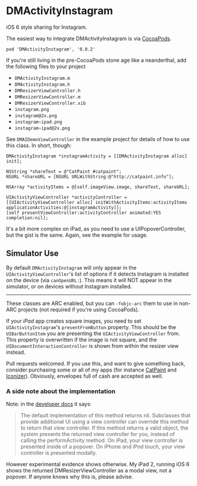 # DMActivityInstagram

iOS 6 style sharing for Instagram.

The easiest way to integrate DMActivityInstagram is via [CocoaPods](http://cocoapods.org).

    pod 'DMActivityInstagram', '0.0.2' 

If you're still living in the pre-CocoaPods stone age like a neanderthal, add the following files to your project

- `DMActivityInstagram.m`
- `DMActivityInstagram.h`
- `DMResizerViewController.h`
- `DMResizerViewController.m`
- `DMResizerViewController.xib`
- `instagram.png`
- `instagram@2x.png`
- `instagram~ipad.png`
- `instagram~ipad@2x.png`

See `DMAIDemoViewController` in the example project for details of how to use this class. In short, though:

    DMActivityInstagram *instagramActivity = [[DMActivityInstagram alloc] init];

    NSString *shareText = @"CatPaint #catpaint";
    NSURL *shareURL = [NSURL URLWithString:@"http://catpaint.info"];
    
    NSArray *activityItems = @[self.imageView.image, shareText, shareURL];

    UIActivityViewController *activityController = [[UIActivityViewController alloc] initWithActivityItems:activityItems applicationActivities:@[instagramActivity]];
    [self presentViewController:activityController animated:YES completion:nil];

It's a bit more complex on iPad, as you need to use a UIPopoverController, but the gist is the same. Again, see the example for usage.

## Simulator Use

By default `DMActivityInstagram` will only appear in the `UIActivityViewController`'s list of options if it detects Instagram is installed on the device (via `canOpenURL:`). This means it will NOT appear in the simulator, or on devices without Instagram installed.

-----

These classes are ARC enabled, but you can `-fobjc-arc` them to use in non-ARC projects (not required if you're using CocoaPods).

If your *iPad* app creates square images, you need to set `UIActivityInstagram`'s `presentFromButton` property. This should be the `UIBarButtonItem` you are presenting the `UIActivityViewController` from. This property is overwritten if the image is not square, and the `UIDocumentInteractionController` is shown from within the resizer view instead.

Pull requests welcomed. If you use this, and want to give something back, consider purchasing some or all of my apps (for instance [CatPaint](http://catpaint.info) and [Iconizer](http://itunes.apple.com/us/app/iconizer/id412346451?mt=12)). Obviously, envelopes full of cash are accepted as well.

### A side note about the implementation

Note: in the [developer docs](https://developer.apple.com/library/ios/#documentation/UIKit/Reference/UIActivity_Class/Reference/Reference.html#//apple_ref/doc/uid/TP40011974) it says:
> The default implementation of this method returns nil. Subclasses that provide additional UI using a view controller can override this method to return that view controller. If this method returns a valid object, the system presents the returned view controller for you, instead of calling the performActivity method. On iPad, your view controller is presented inside of a popover. On iPhone and iPod touch, your view controller is presented modally.

However experimental evidence shows otherwise. My iPad 2, running iOS 6 shows the returned DMResizerViewController as a modal view, not a popover. If anyone knows why this is, please advise.

